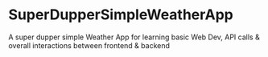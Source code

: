 # SuperDupperSimpleWeatherApp

A super dupper simple Weather App for learning basic Web Dev, API calls &amp; overall interactions between frontend &amp; backend
